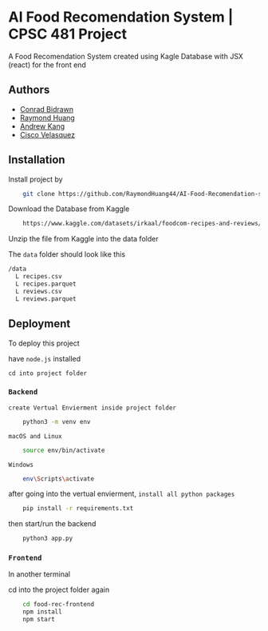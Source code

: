 
# AI Food Recomendation System | CPSC 481 Project

A Food Recomendation System created using Kagle Database with JSX (react) for the front end



## Authors

- [Conrad Bidrawn](https://www.github.com/ConradBdwn)
- [Raymond Huang](https://www.github.com/RaymondHuang44)
- [Andrew Kang](https://github.com/akangzork)
- [Cisco Velasquez](https://www.github.com/ciscovelasquez)




## Installation

Install project by
```bash
    git clone https://github.com/RaymondHuang44/AI-Food-Recomendation-system-CPSC-481-Project.git
```

Download the Database from Kaggle
```bash
    https://www.kaggle.com/datasets/irkaal/foodcom-recipes-and-reviews/data
```
Unzip the file from Kaggle into the data folder

The `data` folder should look like this

```bash
/data
  L recipes.csv
  L recipes.parquet
  L reviews.csv
  L reviews.parquet
```
    
## Deployment

To deploy this project

have `node.js` installed 

`cd into project folder`

### `Backend`

`create Vertual Envierment inside project folder`
```bash
    python3 -m venv env
```

`macOS and Linux`
```bash
    source env/bin/activate
```

`Windows`
```bash
    env\Scripts\activate
```

after going into the vertual envierment, `install all python packages`
```bash
    pip install -r requirements.txt
```

then start/run the backend
```bash
    python3 app.py
```


### `Frontend`

In another terminal

cd into the project folder again

```bash
    cd food-rec-frontend
    npm install
    npm start
```
